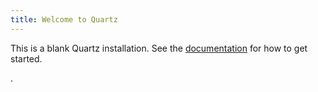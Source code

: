 ```yaml
---
title: Welcome to Quartz
---
```


This is a blank Quartz installation.
See the [documentation](https://quartz.jzhao.xyz) for how to get started.

.
